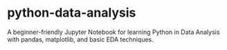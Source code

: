 # python-data-analysis
A beginner-friendly Jupyter Notebook for learning Python in Data Analysis with pandas, matplotlib, and basic EDA techniques.
